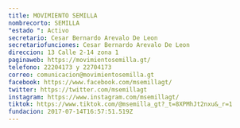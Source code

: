 ```yaml
---
title: MOVIMIENTO SEMILLA
nombrecorto: SEMILLA
"estado ": Activo
secretario: Cesar Bernardo Arevalo De Leon
secretariofunciones: Cesar Bernardo Arevalo De Leon
direccion: 13 Calle 2-14 zona 1
paginaweb: https://movimientosemilla.gt/
telefono: 22204173 y 22704173
correo: comunicacion@movimientosemilla.gt
facebook: https://www.facebook.com/msemillagt/
twitter: https://twitter.com/msemillagt
instagram: https://www.instagram.com/msemillagt/
tiktok: https://www.tiktok.com/@msemilla_gt?_t=8XPMhJt2nxu&_r=1
fundacion: 2017-07-14T16:57:51.519Z
---
```


